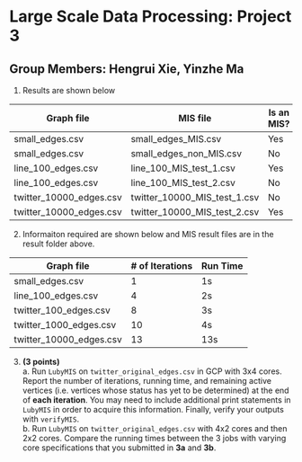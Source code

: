 # Large Scale Data Processing: Project 3
## Group Members: Hengrui Xie, Yinzhe Ma

1. Results are shown below

|        Graph file       |           MIS file           | Is an MIS? |
| ----------------------- | ---------------------------- | ---------- |
| small_edges.csv         | small_edges_MIS.csv          | Yes        |
| small_edges.csv         | small_edges_non_MIS.csv      | No         |
| line_100_edges.csv      | line_100_MIS_test_1.csv      | Yes        |
| line_100_edges.csv      | line_100_MIS_test_2.csv      | No         |
| twitter_10000_edges.csv | twitter_10000_MIS_test_1.csv | No         |
| twitter_10000_edges.csv | twitter_10000_MIS_test_2.csv | Yes        |

2. Informaiton required are shown below and MIS result files are in the result folder above.

|        Graph file       |           # of Iterations    | Run Time   |
| ----------------------- | ---------------------------- | ---------- |
| small_edges.csv         |            1                 |    1s      |
| line_100_edges.csv      |            4                 |    2s      |
| twitter_100_edges.csv   |            8                 |    3s      |
| twitter_1000_edges.csv  |            10                |    4s      |
| twitter_10000_edges.csv |            13                |    13s     |


3. **(3 points)**  
a. Run `LubyMIS` on `twitter_original_edges.csv` in GCP with 3x4 cores. Report the number of iterations, running time, and remaining active vertices (i.e. vertices whose status has yet to be determined) at the end of **each iteration**. You may need to include additional print statements in `LubyMIS` in order to acquire this information. Finally, verify your outputs with `verifyMIS`.  
b. Run `LubyMIS` on `twitter_original_edges.csv` with 4x2 cores and then 2x2 cores. Compare the running times between the 3 jobs with varying core specifications that you submitted in **3a** and **3b**.
